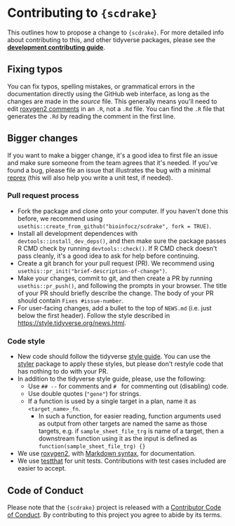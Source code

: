# Contributing to `{scdrake}`

This outlines how to propose a change to `{scdrake}`.
For more detailed info about contributing to this, and other tidyverse packages, please see the
[**development contributing guide**](https://rstd.io/tidy-contrib).

## Fixing typos

You can fix typos, spelling mistakes, or grammatical errors in the documentation directly using
the GitHub web interface, as long as the changes are made in the _source_ file.
This generally means you'll need to edit [roxygen2 comments](https://roxygen2.r-lib.org/articles/roxygen2.html)
in an `.R`, not a `.Rd` file. You can find the `.R` file that generates the `.Rd`
by reading the comment in the first line.

## Bigger changes

If you want to make a bigger change, it's a good idea to first file an issue and make sure someone from
the team agrees that it's needed. If you've found a bug, please file an issue that illustrates the bug with a minimal
[reprex](https://www.tidyverse.org/help/#reprex) (this will also help you write a unit test, if needed).

### Pull request process

- Fork the package and clone onto your computer. If you haven't done this before,
  we recommend using `usethis::create_from_github("bioinfocz/scdrake", fork = TRUE)`.
- Install all development dependences with `devtools::install_dev_deps()`, and then make sure the package
  passes R CMD check by running `devtools::check()`. If R CMD check doesn't pass cleanly,
  it's a good idea to ask for help before continuing.
- Create a git branch for your pull request (PR). We recommend using `usethis::pr_init("brief-description-of-change")`.
- Make your changes, commit to git, and then create a PR by running `usethis::pr_push()`,
  and following the prompts in your browser. The title of your PR should briefly describe the change.
  The body of your PR should contain `Fixes #issue-number`.
- For user-facing changes, add a bullet to the top of `NEWS.md` (i.e. just below the first header).
  Follow the style described in <https://style.tidyverse.org/news.html>.

### Code style

- New code should follow the tidyverse [style guide](https://style.tidyverse.org). 
  You can use the [styler](https://CRAN.R-project.org/package=styler) package to apply these styles,
  but please don't restyle code that has nothing to do with your PR.
- In addition to the tidyverse style guide, please, use the following:
  - Use `## --` for comments and `# ` for commenting out (disabling) code.
  - Use double quotes (`"gene"`) for strings.
  - If a function is used by a single target in a plan, name it as `<target_name>_fn`.
    - In such a function, for easier reading, function arguments used as output from other targets
      are named the same as those targets,
      e.g. if `sample_sheet_file_trg` is name of a target, then a downstream function using it as
      the input is defined as `function(sample_sheet_file_trg) {}`
- We use [roxygen2](https://cran.r-project.org/package=roxygen2),
  with [Markdown syntax](https://cran.r-project.org/web/packages/roxygen2/vignettes/rd-formatting.html),
  for documentation.
- We use [testthat](https://cran.r-project.org/package=testthat) for unit tests.
  Contributions with test cases included are easier to accept.

## Code of Conduct

Please note that the `{scdrake}` project is released with a
[Contributor Code of Conduct](CODE_OF_CONDUCT.md). By contributing to this
project you agree to abide by its terms.
